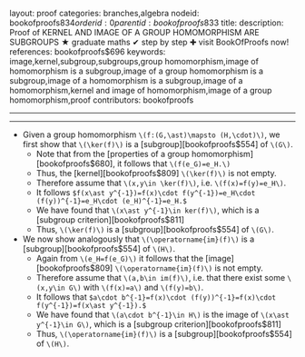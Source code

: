 layout: proof
categories: branches,algebra
nodeid: bookofproofs$834
orderid: 0
parentid: bookofproofs$833
title: 
description:  Proof of KERNEL AND IMAGE OF A GROUP HOMOMORPHISM ARE SUBGROUPS &#9733; graduate maths &#10004; step by step &#10010; visit BookOfProofs now!
references: bookofproofs$696
keywords: image,kernel,subgroup,subgroups,group homomorphism,image of homomorphism is a subgroup,image of a group homomorphism is a subgroup,image of a homomorphism is a subgroup,image of a homomorphism,kernel and image of homomorphism,image of a group homomorphism,proof
contributors: bookofproofs

---


---

* Given a group homomorphism `\(f:(G,\ast)\mapsto (H,\cdot)\)`, we first show that `\(\ker(f)\)` is a [subgroup][bookofproofs$554] of `\(G\)`.
   * Note that from the [properties of a group homomorphism][bookofproofs$680], it follows that `\(f(e_G)=e_H.\)`
   * Thus, the [kernel][bookofproofs$809] `\(\ker(f)\)` is not empty. 
   * Therefore assume that `\(x,y\in \ker(f)\)`, i.e. `\(f(x)=f(y)=e_H\)`. 
   * It follows `$f(x\ast y^{-1})=f(x)\cdot f(y^{-1})=e_H\cdot (f(y))^{-1}=e_H\cdot (e_H)^{-1}=e_H.$`
   * We have found that `\(x\ast y^{-1}\in ker(f)\)`, which is a [subgroup criterion][bookofproofs$811] 
   * Thus, `\(\ker(f)\)` is a [subgroup][bookofproofs$554] of `\(G\)`.
* We now show analogously that `\(\operatorname{im}(f)\)` is a [subgroup][bookofproofs$554] of `\(H\)`. 
   * Again from `\(e_H=f(e_G)\)` it follows that the [image][bookofproofs$809] `\(\operatorname{im}(f)\)` is not empty. 
   * Therefore assume that `\(a,b\in im(f)\)`, i.e. that there exist some `\(x,y\in G\)` with `\(f(x)=a\)` and `\(f(y)=b\)`. 
   * It follows that `$a\cdot b^{-1}=f(x)\cdot (f(y))^{-1}=f(x)\cdot f(y^{-1})=f(x\ast y^{-1}).$`
   * We have found that `\(a\cdot b^{-1}\in H\)` is the image of `\(x\ast y^{-1}\in G\)`, which is a [subgroup criterion][bookofproofs$811] 
   * Thus, `\(\operatorname{im}(f)\)` is a [subgroup][bookofproofs$554] of `\(H\)`.
